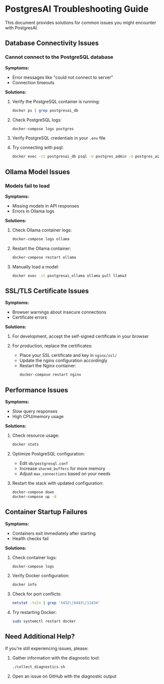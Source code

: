 # PostgresAI Troubleshooting Guide

This document provides solutions for common issues you might encounter with PostgresAI.

## Database Connectivity Issues

### Cannot connect to the PostgreSQL database

**Symptoms:**
- Error messages like "could not connect to server"
- Connection timeouts

**Solutions:**
1. Verify the PostgreSQL container is running:
   ```bash
   docker ps | grep postgresai_db
   ```

2. Check PostgreSQL logs:
   ```bash
   docker-compose logs postgres
   ```

3. Verify PostgreSQL credentials in your `.env` file

4. Try connecting with psql:
   ```bash
   docker exec -it postgresai_db psql -U postgres_admin -d postgres_ai
   ```

## Ollama Model Issues

### Models fail to load

**Symptoms:**
- Missing models in API responses
- Errors in Ollama logs

**Solutions:**
1. Check Ollama container logs:
   ```bash
   docker-compose logs ollama
   ```

2. Restart the Ollama container:
   ```bash
   docker-compose restart ollama
   ```

3. Manually load a model:
   ```bash
   docker exec -it postgresai_ollama ollama pull llama3
   ```

## SSL/TLS Certificate Issues

**Symptoms:**
- Browser warnings about insecure connections
- Certificate errors

**Solutions:**
1. For development, accept the self-signed certificate in your browser

2. For production, replace the certificates:
   - Place your SSL certificate and key in `nginx/ssl/`
   - Update the nginx configuration accordingly
   - Restart the Nginx container:
     ```bash
     docker-compose restart nginx
     ```

## Performance Issues

**Symptoms:**
- Slow query responses
- High CPU/memory usage

**Solutions:**
1. Check resource usage:
   ```bash
   docker stats
   ```

2. Optimize PostgreSQL configuration:
   - Edit `db/postgresql.conf`
   - Increase `shared_buffers` for more memory
   - Adjust `max_connections` based on your needs

3. Restart the stack with updated configuration:
   ```bash
   docker-compose down
   docker-compose up -d
   ```

## Container Startup Failures

**Symptoms:**
- Containers exit immediately after starting
- Health checks fail

**Solutions:**
1. Check container logs:
   ```bash
   docker-compose logs
   ```

2. Verify Docker configuration:
   ```bash
   docker info
   ```

3. Check for port conflicts:
   ```bash
   netstat -tuln | grep '5432\|8443\|11434'
   ```

4. Try restarting Docker:
   ```bash
   sudo systemctl restart docker
   ```

## Need Additional Help?

If you're still experiencing issues, please:

1. Gather information with the diagnostic tool:
   ```bash
   ./collect_diagnostics.sh
   ```

2. Open an issue on GitHub with the diagnostic output
